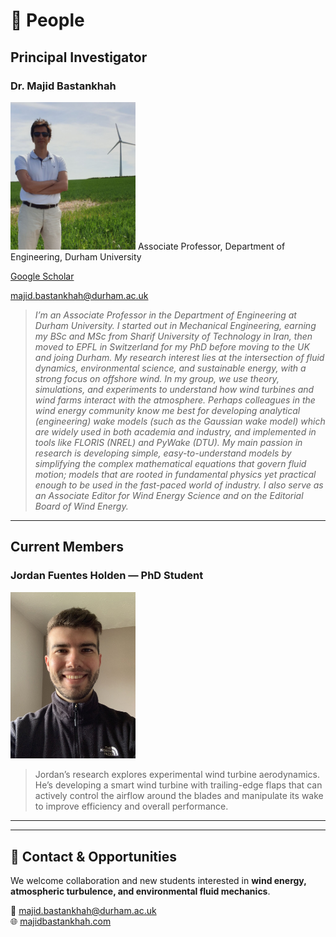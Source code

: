 # 👥 People

## Principal Investigator

### **Dr. Majid Bastankhah**
<img src="./Images/Majid.jpg" alt="Majid Bastankhah" width="200">
Associate Professor, Department of Engineering, Durham University  

[Google Scholar](https://scholar.google.com/citations?user=784pzQQAAAAJ&hl=en)  

[majid.bastankhah@durham.ac.uk](mailto:majid.bastankhah@durham.ac.uk)

> *I’m an Associate Professor in the Department of Engineering at Durham University. I started out in Mechanical Engineering, earning my BSc and MSc from Sharif University of Technology in Iran, then moved to EPFL in Switzerland for my PhD before moving to the UK and joing Durham. My research interest lies at the intersection of fluid dynamics, environmental science, and sustainable energy, with a strong focus on offshore wind. In my group, we use theory, simulations, and experiments to understand how wind turbines and wind farms interact with the atmosphere. Perhaps colleagues in the wind energy community know me best for developing analytical (engineering) wake models (such as the Gaussian wake model) which are widely used in both academia and industry, and implemented in tools like FLORIS (NREL) and PyWake (DTU). My main passion in research is developing simple, easy-to-understand models by simplifying the complex mathematical equations that govern fluid motion; models that are rooted in fundamental physics yet practical enough to be used in the fast-paced world of industry. I also serve as an Associate Editor for Wind Energy Science and on the Editorial Board of Wind Energy.*

---

## Current Members

### **Jordan Fuentes Holden** — PhD Student  
<img src="./Images/Jordan.jpg" alt="Jordan Fuentes Holden" width="200">

> Jordan’s research explores experimental wind turbine aerodynamics. He’s developing a smart wind turbine with trailing-edge flaps that can actively control the airflow around the blades and manipulate its wake to improve efficiency and overall performance.

---



---

## 💬 Contact & Opportunities

We welcome collaboration and new students interested in **wind energy, atmospheric turbulence, and environmental fluid mechanics**.  

📧 [majid.bastankhah@durham.ac.uk](mailto:majid.bastankhah@durham.ac.uk)  
🌐 [majidbastankhah.com](https://www.majidbastankhah.com)

